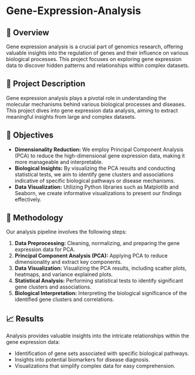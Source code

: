 # Gene-Expression-Analysis

## 📌 Overview
Gene expression analysis is a crucial part of genomics research, offering valuable insights into the regulation of genes and their influence on various biological processes. This project focuses on exploring gene expression data to discover hidden patterns and relationships within complex datasets.

## 📂 Project Description
Gene expression analysis plays a pivotal role in understanding the molecular mechanisms behind various biological processes and diseases. This project dives into gene expression data analysis, aiming to extract meaningful insights from large and complex datasets.

## 🎯 Objectives
- **Dimensionality Reduction:** We employ Principal Component Analysis (PCA) to reduce the high-dimensional gene expression data, making it more manageable and interpretable.
- **Biological Insights:** By visualizing the PCA results and conducting statistical tests, we aim to identify gene clusters and associations indicative of specific biological pathways or disease mechanisms.
- **Data Visualization:** Utilizing Python libraries such as Matplotlib and Seaborn, we create informative visualizations to present our findings effectively.

## 🔬 Methodology
Our analysis pipeline involves the following steps:

1. **Data Preprocessing:** Cleaning, normalizing, and preparing the gene expression data for PCA.
2. **Principal Component Analysis (PCA):** Applying PCA to reduce dimensionality and extract key components.
3. **Data Visualization:** Visualizing the PCA results, including scatter plots, heatmaps, and variance explained plots.
4. **Statistical Analysis:** Performing statistical tests to identify significant gene clusters and associations.
5. **Biological Interpretation:** Interpreting the biological significance of the identified gene clusters and correlations.

## 📈 Results
Analysis provides valuable insights into the intricate relationships within the gene expression data:
- Identification of gene sets associated with specific biological pathways.
- Insights into potential biomarkers for disease diagnosis.
- Visualizations that simplify complex data for easy comprehension.

